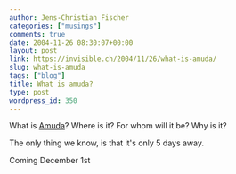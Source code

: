 ```yaml
---
author: Jens-Christian Fischer
categories: ["musings"]
comments: true
date: 2004-11-26 08:30:07+00:00
layout: post
link: https://invisible.ch/2004/11/26/what-is-amuda/
slug: what-is-amuda
tags: ["blog"]
title: What is amuda?
type: post
wordpress_id: 350
---
```


What is [Amuda](https://www.amuda.ch)? Where is it? For whom will it be? Why is it? 

The only thing we know, is that it's only 5 days away.

Coming December 1st
